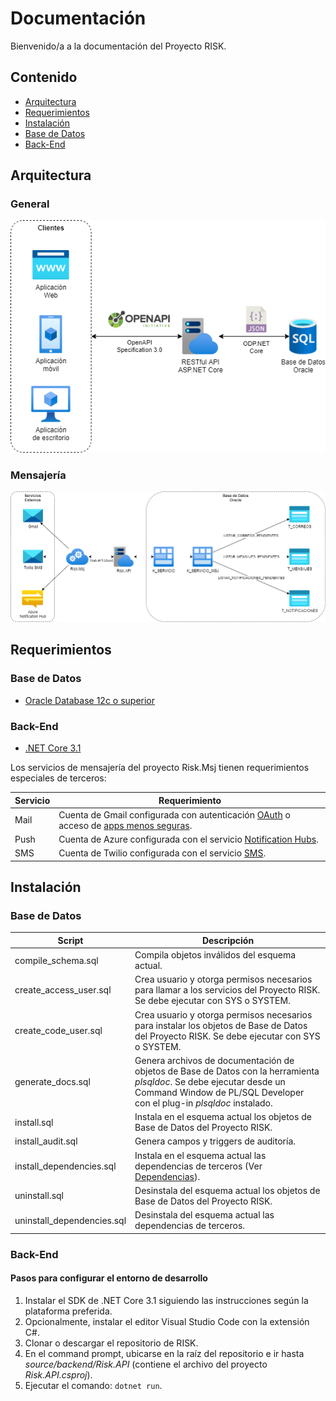 # Documentación

Bienvenido/a a la documentación del Proyecto RISK.

## Contenido
* [Arquitectura](#arquitectura)
* [Requerimientos](#requerimientos)
* [Instalación](#instalación)
* [Base de Datos](database/README.md)
* [Back-End](backend/README.md)

## Arquitectura
### General
![Arquitectura General](architecture/Risk.png)

### Mensajería
![Arquitectura Mensajería](architecture/Msj.png)

## Requerimientos
### Base de Datos
* [Oracle Database 12c o superior](https://www.oracle.com/database/technologies/xe-downloads.html)

### Back-End
* [.NET Core 3.1](https://dotnet.microsoft.com/download/dotnet-core/3.1)

Los servicios de mensajería del proyecto Risk.Msj tienen requerimientos especiales de terceros:

Servicio|Requerimiento
--------|-------------
Mail|Cuenta de Gmail configurada con autenticación [OAuth](https://github.com/jstedfast/MailKit/blob/master/GMailOAuth2.md) o acceso de [apps menos seguras](https://www.google.com/settings/security/lesssecureapps).
Push|Cuenta de Azure configurada con el servicio [Notification Hubs](https://azure.microsoft.com/es-es/services/notification-hubs/).
SMS|Cuenta de Twilio configurada con el servicio [SMS](https://www.twilio.com/sms).

## Instalación
### Base de Datos

Script|Descripción
------|-----------
compile_schema.sql|Compila objetos inválidos del esquema actual.
create_access_user.sql|Crea usuario y otorga permisos necesarios para llamar a los servicios del Proyecto RISK. Se debe ejecutar con SYS o SYSTEM.
create_code_user.sql|Crea usuario y otorga permisos necesarios para instalar los objetos de Base de Datos del Proyecto RISK. Se debe ejecutar con SYS o SYSTEM.
generate_docs.sql|Genera archivos de documentación de objetos de Base de Datos con la herramienta *plsqldoc*. Se debe ejecutar desde un Command Window de PL/SQL Developer con el plug-in *plsqldoc* instalado.
install.sql|Instala en el esquema actual los objetos de Base de Datos del Proyecto RISK.
install_audit.sql|Genera campos y triggers de auditoría.
install_dependencies.sql|Instala en el esquema actual las dependencias de terceros (Ver [Dependencias](database/README.md#dependencias)).
uninstall.sql|Desinstala del esquema actual los objetos de Base de Datos del Proyecto RISK.
uninstall_dependencies.sql|Desinstala del esquema actual las dependencias de terceros.

### Back-End
#### Pasos para configurar el entorno de desarrollo
1. Instalar el SDK de .NET Core 3.1 siguiendo las instrucciones según la plataforma preferida.
2. Opcionalmente, instalar el editor Visual Studio Code con la extensión C#.
3. Clonar o descargar el repositorio de RISK.
4. En el command prompt, ubicarse en la raíz del repositorio e ir hasta *source/backend/Risk.API* (contiene el archivo del proyecto *Risk.API.csproj*).
5. Ejecutar el comando: `dotnet run`.